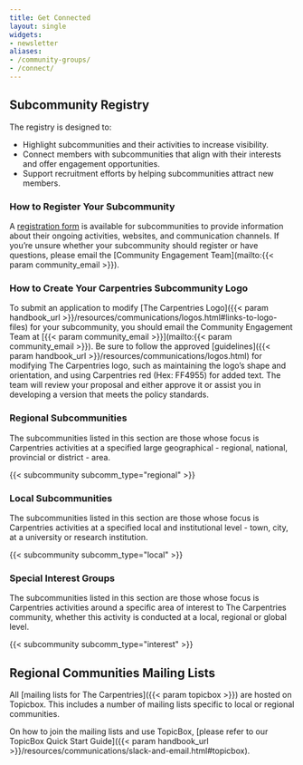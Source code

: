 ```yaml
---
title: Get Connected
layout: single
widgets:
- newsletter
aliases:
- /community-groups/
- /connect/
---
```


## Subcommunity Registry 

The registry is designed to:

- Highlight subcommunities and their activities to increase visibility.
- Connect members with subcommunities that align with their interests and offer engagement opportunities.
- Support recruitment efforts by helping subcommunities attract new members.

### How to Register Your Subcommunity

A [registration form](https://forms.gle/t9zqxhyeGLGiSGFe7) is available for subcommunities to provide information about their ongoing activities, websites, and communication channels. If you’re unsure whether your subcommunity should register or have questions, please email the [Community Engagement Team](mailto:{{< param community_email >}}). 

### How to Create Your Carpentries Subcommunity Logo

To submit an application to modify [The Carpentries Logo]({{< param handbook_url >}}/resources/communications/logos.html#links-to-logo-files) for your subcommunity, you should email the Community Engagement Team at [{{< param community_email >}}](mailto:{{< param community_email >}}). Be sure to follow the approved [guidelines]({{< param handbook_url >}}/resources/communications/logos.html) for modifying The Carpentries logo, such as maintaining the logo’s shape and orientation, and using Carpentries red (Hex: FF4955) for added text. The team will review your proposal and either approve it or assist you in developing a version that meets the policy standards.

### Regional Subcommunities

The subcommunities listed in this section are those whose focus is Carpentries activities at a specified large geographical - regional, national, provincial or district - area.

{{< subcommunity subcomm_type="regional" >}}

### Local Subcommunities

The subcommunities listed in this section are those whose focus is Carpentries activities at a specified local and institutional level - town, city, at a university or research institution.

{{< subcommunity subcomm_type="local" >}}

### Special Interest Groups

The subcommunities listed in this section are those whose focus is Carpentries activities around a specific area of interest to The Carpentries community, whether this activity is conducted at a local, regional or global level.

{{< subcommunity subcomm_type="interest" >}}

## Regional Communities Mailing Lists

All [mailing lists for The Carpentries]({{< param topicbox >}}) are hosted on Topicbox.  This includes a number of mailing lists specific to local or regional communities.

On how to join the mailing lists and use TopicBox, [please refer to our TopicBox Quick Start Guide]({{< param handbook_url >}}/resources/communications/slack-and-email.html#topicbox).